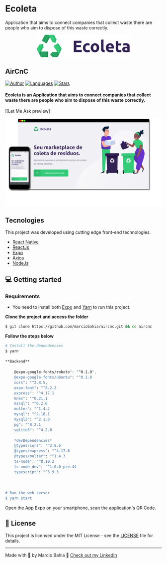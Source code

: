 # Ecoleta
Application that aims to connect companies that collect waste there are people who aim to dispose of this waste correctly.

<div align="center">
  <img src="https://github.com/marciobahia/Ecoleta/blob/master/logo.svg" width="300" >
</div>

## AirCnC #

[![Author](https://img.shields.io/badge/author-marciobahia-835AFD?style=flat-square)](https://github.com/marciobahia)
[![Languages](https://img.shields.io/github/languages/count/josepholiveira/letmeask?color=%23835AFD&style=flat-square)](#)
[![Stars](https://img.shields.io/github/stars/marciobahia/letmeask?color=835AFD&style=flat-square)](https://github.com/marciobahia/letmeask/stargazers)

<h4 align="left">
Ecoleta is an Application that aims to connect companies that collect waste there are people who aim to dispose of this waste correctly.
</h4>

![Let Me Ask preview]


<img src="https://github.com/marciobahia/Ecoleta/blob/master/Ecoleta.png" >


## Tecnologies

This project was developed using cutting edge front-end technologies.


- [React Native](https://reactnative.dev)
- [ReactJs](https://reactjs.org/)
- [Expo](https://expo.io)
- [Axios](https://github.com/axios/axios)
- [NodeJs](https://nodejs.org/en/download/)



## 💻 Getting started

### Requirements

- You need to install both [Expo](https://expo.io) and [Yarn](https://yarnpkg.com/) to run this project.

**Clone the project and access the folder**

```bash
$ git clone https://github.com/marciobahia/aircnc.git && cd aircnc
```

**Follow the steps below**

```bash
# Install the dependencies
$ yarn

**Backend**

    @expo-google-fonts/roboto": "^0.1.0",
    @expo-google-fonts/ubuntu": "^0.1.0
    cors": "^2.8.5,
    expo-font": "^8.2.2
    express": "^4.17.1
    knex": "^0.21.1
    mssql": "^6.2.0
    multer": "^1.4.2
    mysql": "^2.18.1
    mysql2": "^2.1.0
    pg": "^8.2.1
    sqlite3": "^4.2.0
    
    *devDependencies* 
    @types/cors": "^2.8.6
    @types/express": "^4.17.6
    @types/multer": "^1.4.3
    ts-node": "^8.10.2
    ts-node-dev": "^1.0.0-pre.44
    typescript": "^3.9.3



# Run the web server
$ yarn start
```

Open the App Expo on your smartphone, scan the application's QR Code.

## 📝 License

This project is licensed under the MIT License - see the [LICENSE](LICENSE) file for details.

---

Made with 💜 by Marcio Bahia 👋 [Check out my LinkedIn](https://www.linkedin.com/in/márcio-sella-bahia-9b73bb19b/)


